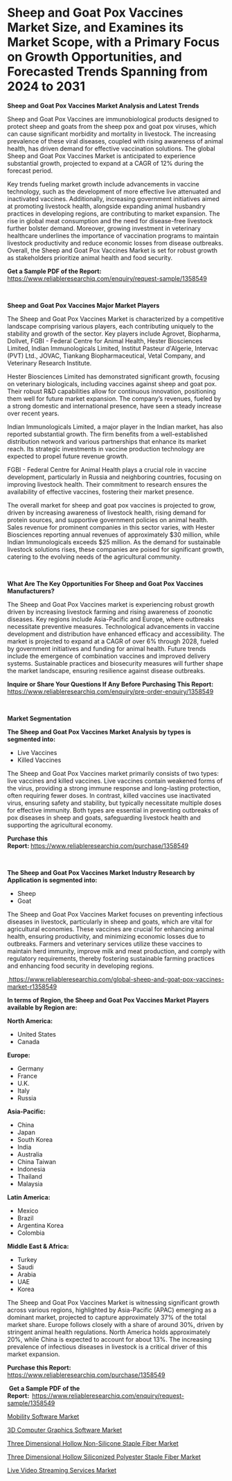 <p><h1>Sheep and Goat Pox Vaccines Market Size, and Examines its Market Scope, with a Primary Focus on Growth Opportunities, and Forecasted Trends Spanning from 2024 to 2031</h1></p><p><strong>Sheep and Goat Pox Vaccines Market Analysis and Latest Trends</strong></p>
<p><p>Sheep and Goat Pox Vaccines are immunobiological products designed to protect sheep and goats from the sheep pox and goat pox viruses, which can cause significant morbidity and mortality in livestock. The increasing prevalence of these viral diseases, coupled with rising awareness of animal health, has driven demand for effective vaccination solutions. The global Sheep and Goat Pox Vaccines Market is anticipated to experience substantial growth, projected to expand at a CAGR of 12% during the forecast period.</p><p>Key trends fueling market growth include advancements in vaccine technology, such as the development of more effective live attenuated and inactivated vaccines. Additionally, increasing government initiatives aimed at promoting livestock health, alongside expanding animal husbandry practices in developing regions, are contributing to market expansion. The rise in global meat consumption and the need for disease-free livestock further bolster demand. Moreover, growing investment in veterinary healthcare underlines the importance of vaccination programs to maintain livestock productivity and reduce economic losses from disease outbreaks. Overall, the Sheep and Goat Pox Vaccines Market is set for robust growth as stakeholders prioritize animal health and food security.</p></p>
<p><strong>Get a Sample PDF of the Report:&nbsp;</strong> <a href="https://www.reliableresearchiq.com/enquiry/request-sample/1358549?utm_campaign=1137&utm_medium=2&utm_source=Github&utm_content=ia&utm_term=05122024&utm_id=sheep-and-goat-pox-vaccines">https://www.reliableresearchiq.com/enquiry/request-sample/1358549</a></p>
<p>&nbsp;</p>
<p><strong>Sheep and Goat Pox Vaccines Major Market Players</strong></p>
<p><p>The Sheep and Goat Pox Vaccines Market is characterized by a competitive landscape comprising various players, each contributing uniquely to the stability and growth of the sector. Key players include Agrovet, Biopharma, Dollvet, FGBI - Federal Centre for Animal Health, Hester Biosciences Limited, Indian Immunologicals Limited, Institut Pasteur d'Algerie, Intervac (PVT) Ltd., JOVAC, Tiankang Biopharmaceutical, Vetal Company, and Veterinary Research Institute.</p><p>Hester Biosciences Limited has demonstrated significant growth, focusing on veterinary biologicals, including vaccines against sheep and goat pox. Their robust R&D capabilities allow for continuous innovation, positioning them well for future market expansion. The company’s revenues, fueled by a strong domestic and international presence, have seen a steady increase over recent years.</p><p>Indian Immunologicals Limited, a major player in the Indian market, has also reported substantial growth. The firm benefits from a well-established distribution network and various partnerships that enhance its market reach. Its strategic investments in vaccine production technology are expected to propel future revenue growth.</p><p>FGBI - Federal Centre for Animal Health plays a crucial role in vaccine development, particularly in Russia and neighboring countries, focusing on improving livestock health. Their commitment to research ensures the availability of effective vaccines, fostering their market presence.</p><p>The overall market for sheep and goat pox vaccines is projected to grow, driven by increasing awareness of livestock health, rising demand for protein sources, and supportive government policies on animal health. Sales revenue for prominent companies in this sector varies, with Hester Biosciences reporting annual revenues of approximately $30 million, while Indian Immunologicals exceeds $25 million. As the demand for sustainable livestock solutions rises, these companies are poised for significant growth, catering to the evolving needs of the agricultural community.</p></p>
<p>&nbsp;</p>
<p><strong>What Are The Key Opportunities For Sheep and Goat Pox Vaccines Manufacturers?</strong></p>
<p><p>The Sheep and Goat Pox Vaccines market is experiencing robust growth driven by increasing livestock farming and rising awareness of zoonotic diseases. Key regions include Asia-Pacific and Europe, where outbreaks necessitate preventive measures. Technological advancements in vaccine development and distribution have enhanced efficacy and accessibility. The market is projected to expand at a CAGR of over 6% through 2028, fueled by government initiatives and funding for animal health. Future trends include the emergence of combination vaccines and improved delivery systems. Sustainable practices and biosecurity measures will further shape the market landscape, ensuring resilience against disease outbreaks.</p></p>
<p><strong>Inquire or Share Your Questions If Any Before Purchasing This Report:</strong> <a href="https://www.reliableresearchiq.com/enquiry/pre-order-enquiry/1358549?utm_campaign=1137&utm_medium=2&utm_source=Github&utm_content=ia&utm_term=05122024&utm_id=sheep-and-goat-pox-vaccines">https://www.reliableresearchiq.com/enquiry/pre-order-enquiry/1358549</a></p>
<p>&nbsp;</p>
<p><strong>Market Segmentation</strong></p>
<p><strong>The Sheep and Goat Pox Vaccines Market Analysis by types is segmented into:</strong></p>
<p><ul><li>Live Vaccines</li><li>Killed Vaccines</li></ul></p>
<p><p>The Sheep and Goat Pox Vaccines market primarily consists of two types: live vaccines and killed vaccines. Live vaccines contain weakened forms of the virus, providing a strong immune response and long-lasting protection, often requiring fewer doses. In contrast, killed vaccines use inactivated virus, ensuring safety and stability, but typically necessitate multiple doses for effective immunity. Both types are essential in preventing outbreaks of pox diseases in sheep and goats, safeguarding livestock health and supporting the agricultural economy.</p></p>
<p><strong>Purchase this Report:&nbsp;</strong><a href="https://www.reliableresearchiq.com/purchase/1358549?utm_campaign=1137&utm_medium=2&utm_source=Github&utm_content=ia&utm_term=05122024&utm_id=sheep-and-goat-pox-vaccines">https://www.reliableresearchiq.com/purchase/1358549</a></p>
<p>&nbsp;</p>
<p><strong>The Sheep and Goat Pox Vaccines Market Industry Research by Application is segmented into:</strong></p>
<p><ul><li>Sheep</li><li>Goat</li></ul></p>
<p><p>The Sheep and Goat Pox Vaccines Market focuses on preventing infectious diseases in livestock, particularly in sheep and goats, which are vital for agricultural economies. These vaccines are crucial for enhancing animal health, ensuring productivity, and minimizing economic losses due to outbreaks. Farmers and veterinary services utilize these vaccines to maintain herd immunity, improve milk and meat production, and comply with regulatory requirements, thereby fostering sustainable farming practices and enhancing food security in developing regions.</p></p>
<p><a href="https://www.reliableresearchiq.com/global-sheep-and-goat-pox-vaccines-market-r1358549?utm_campaign=1137&utm_medium=2&utm_source=Github&utm_content=ia&utm_term=05122024&utm_id=sheep-and-goat-pox-vaccines">&nbsp;https://www.reliableresearchiq.com/global-sheep-and-goat-pox-vaccines-market-r1358549</a></p>
<p><strong>In terms of Region, the Sheep and Goat Pox Vaccines Market Players available by Region are:</strong></p>
<p>
    <p> <strong> North America: </strong>
        <ul>
            <li>United States</li>
            <li>Canada</li>
        </ul>
        </p> 
    <p> <strong> Europe: </strong>
        <ul>
            <li>Germany</li>
            <li>France</li>
            <li>U.K.</li>
            <li>Italy</li>
            <li>Russia</li>
        </ul>
        </p> 
    <p> <strong> Asia-Pacific: </strong>
        <ul>
            <li>China</li>
            <li>Japan</li>
            <li>South Korea</li>
            <li>India</li>
            <li>Australia</li>
            <li>China Taiwan</li>
            <li>Indonesia</li>
            <li>Thailand</li>
            <li>Malaysia</li>
        </ul>
        </p> 
    <p> <strong> Latin America: </strong>
        <ul>
            <li>Mexico</li>
            <li>Brazil</li>
            <li>Argentina Korea</li>
            <li>Colombia</li>
        </ul>
        </p> 
    <p> <strong> Middle East & Africa: </strong>
        <ul>
            <li>Turkey</li>
            <li>Saudi</li>
            <li>Arabia</li>
            <li>UAE</li>
            <li>Korea</li>
        </ul>
    </p>
    </p>
<p><p>The Sheep and Goat Pox Vaccines Market is witnessing significant growth across various regions, highlighted by Asia-Pacific (APAC) emerging as a dominant market, projected to capture approximately 37% of the total market share. Europe follows closely with a share of around 30%, driven by stringent animal health regulations. North America holds approximately 20%, while China is expected to account for about 13%. The increasing prevalence of infectious diseases in livestock is a critical driver of this market expansion.</p></p>
<p><strong>Purchase this Report: </strong><a href="https://www.reliableresearchiq.com/purchase/1358549?utm_campaign=1137&utm_medium=2&utm_source=Github&utm_content=ia&utm_term=05122024&utm_id=sheep-and-goat-pox-vaccines">https://www.reliableresearchiq.com/purchase/1358549</a></p>
<p>&nbsp;<strong>Get a Sample PDF of the Report:&nbsp;&nbsp;</strong><a href="https://www.reliableresearchiq.com/enquiry/request-sample/1358549?utm_campaign=1137&utm_medium=2&utm_source=Github&utm_content=ia&utm_term=05122024&utm_id=sheep-and-goat-pox-vaccines">https://www.reliableresearchiq.com/enquiry/request-sample/1358549</a></p>
<p><strong></strong></p>
<p><p><a href="https://www.linkedin.com/pulse/mobility-software-market-analysis-forecast-138-cagr-detailed-vwfkf?utm_campaign=1137&utm_medium=2&utm_source=Github&utm_content=ia&utm_term=05122024&utm_id=sheep-and-goat-pox-vaccines">Mobility Software Market</a></p><p><a href="https://www.linkedin.com/pulse/future-3d-computer-graphics-software-market-revenue-worth-c07bf?utm_campaign=1137&utm_medium=2&utm_source=Github&utm_content=ia&utm_term=05122024&utm_id=sheep-and-goat-pox-vaccines">3D Computer Graphics Software Market</a></p><p><a href="https://issuu.com/reportprime-2/docs/three-dimensional-hollow-non-silicone-staple-fiber?utm_campaign=1137&utm_medium=2&utm_source=Github&utm_content=ia&utm_term=05122024&utm_id=sheep-and-goat-pox-vaccines">Three Dimensional Hollow Non-Silicone Staple Fiber Market</a></p><p><a href="https://issuu.com/reportprime-2/docs/three-dimensional-hollow-siliconized-polyester-sta?utm_campaign=1137&utm_medium=2&utm_source=Github&utm_content=ia&utm_term=05122024&utm_id=sheep-and-goat-pox-vaccines">Three Dimensional Hollow Siliconized Polyester Staple Fiber Market</a></p><p><a href="https://www.linkedin.com/pulse/growth-projections-live-video-streaming-services-market-tmv0f?utm_campaign=1137&utm_medium=2&utm_source=Github&utm_content=ia&utm_term=05122024&utm_id=sheep-and-goat-pox-vaccines">Live Video Streaming Services Market</a></p></p>